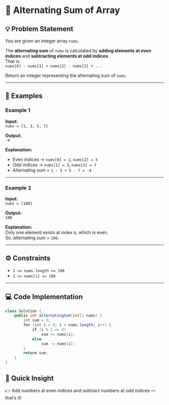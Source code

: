 # 🧮 Alternating Sum of Array

## 💡 Problem Statement
You are given an integer array `nums`.

The **alternating sum** of `nums` is calculated by **adding elements at even indices** and **subtracting elements at odd indices**.  
That is:  
`nums[0] - nums[1] + nums[2] - nums[3] + ...`

Return an integer representing the alternating sum of `nums`.

---

## 🧩 Examples

### Example 1
**Input:**  
`nums = [1, 3, 5, 7]`

**Output:**  
`-4`

**Explanation:**  
- Even indices → `nums[0] = 1`, `nums[2] = 5`  
- Odd indices → `nums[1] = 3`, `nums[3] = 7`  
- Alternating sum = `1 - 3 + 5 - 7 = -4`

---

### Example 2
**Input:**  
`nums = [100]`

**Output:**  
`100`

**Explanation:**  
Only one element exists at index `0`, which is even.  
So, alternating sum = `100`.

---

## ⚙️ Constraints
- `1 <= nums.length <= 100`  
- `1 <= nums[i] <= 100`

---

## 💻 Code Implementation
```java
class Solution {
    public int alternatingSum(int[] nums) {
        int sum = 0;
        for (int i = 0; i < nums.length; i++) {
            if (i % 2 == 0)
                sum += nums[i];
            else
                sum -= nums[i];
        }
        return sum;
    }
}
```
## 🧠 Quick Insight
👉 Add numbers at even indices and subtract numbers at odd indices — that’s it!
